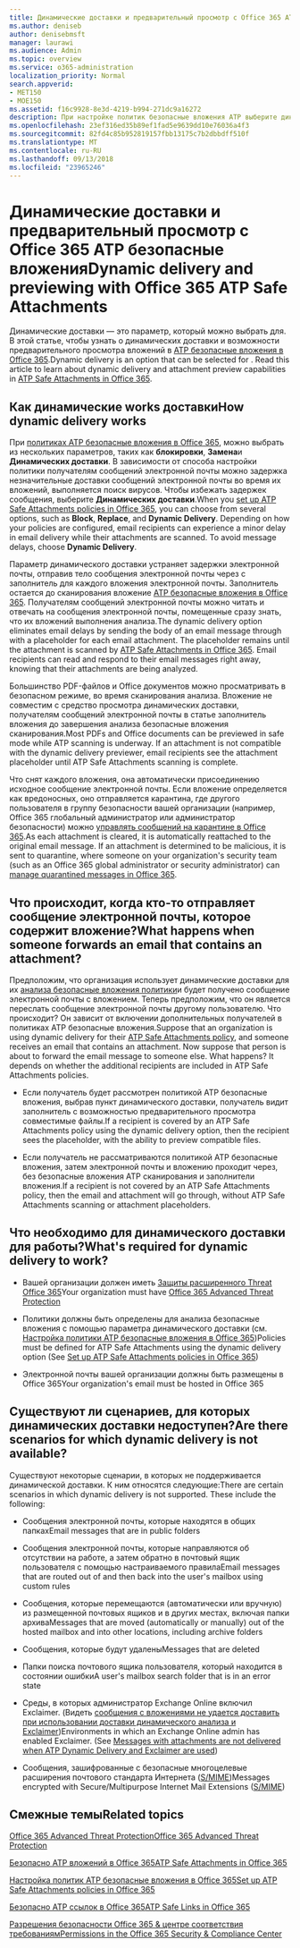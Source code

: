 ```yaml
---
title: Динамические доставки и предварительный просмотр с Office 365 ATP безопасные вложения
ms.author: deniseb
author: denisebmsft
manager: laurawi
ms.audience: Admin
ms.topic: overview
ms.service: o365-administration
localization_priority: Normal
search.appverid:
- MET150
- MOE150
ms.assetid: f16c9928-8e3d-4219-b994-271dc9a16272
description: При настройке политик безопасные вложения ATP выберите динамических доставки, чтобы избежать задержек сообщение и включить людей для предварительного просмотра вложений, которые выполняется сканирование.
ms.openlocfilehash: 23ef316ed35b89ef1fad5e9639dd10e76036a4f3
ms.sourcegitcommit: 82fd4c85b952819157fbb13175c7b2dbbdff510f
ms.translationtype: MT
ms.contentlocale: ru-RU
ms.lasthandoff: 09/13/2018
ms.locfileid: "23965246"
---
```

# <a name="dynamic-delivery-and-previewing-with-office-365-atp-safe-attachments"></a><span data-ttu-id="e0f41-103">Динамические доставки и предварительный просмотр с Office 365 ATP безопасные вложения</span><span class="sxs-lookup"><span data-stu-id="e0f41-103">Dynamic delivery and previewing with Office 365 ATP Safe Attachments</span></span>

<span data-ttu-id="e0f41-p101">Динамические доставки — это параметр, который можно выбрать для. В этой статье, чтобы узнать о динамических доставки и возможности предварительного просмотра вложений в [ATP безопасные вложения в Office 365](atp-safe-attachments.md).</span><span class="sxs-lookup"><span data-stu-id="e0f41-p101">Dynamic delivery is an option that can be selected for . Read this article to learn about dynamic delivery and attachment preview capabilities in [ATP Safe Attachments in Office 365](atp-safe-attachments.md).</span></span>
  
## <a name="how-dynamic-delivery-works"></a><span data-ttu-id="e0f41-106">Как динамические works доставки</span><span class="sxs-lookup"><span data-stu-id="e0f41-106">How dynamic delivery works</span></span>

<span data-ttu-id="e0f41-p102">При [политиках ATP безопасные вложения в Office 365](set-up-atp-safe-attachments-policies.md), можно выбрать из нескольких параметров, таких как **блокировки**, **Замена**и **Динамических доставки**. В зависимости от способа настройки политики получателям сообщений электронной почты можно задержка незначительные доставки сообщений электронной почты во время их вложений, выполняется поиск вирусов. Чтобы избежать задержек сообщения, выберите **Динамических доставки**.</span><span class="sxs-lookup"><span data-stu-id="e0f41-p102">When you [set up ATP Safe Attachments policies in Office 365](set-up-atp-safe-attachments-policies.md), you can choose from several options, such as **Block**, **Replace**, and **Dynamic Delivery**. Depending on how your policies are configured, email recipients can experience a minor delay in email delivery while their attachments are scanned. To avoid message delays, choose **Dynamic Delivery**.</span></span>
  
<span data-ttu-id="e0f41-p103">Параметр динамического доставки устраняет задержки электронной почты, отправив тело сообщения электронной почты через с заполнитель для каждого вложения электронной почты. Заполнитель остается до сканирования вложение [ATP безопасные вложения в Office 365](atp-safe-attachments.md). Получателям сообщений электронной почты можно читать и отвечать на сообщения электронной почты, помещенные сразу знать, что их вложений выполнения анализа.</span><span class="sxs-lookup"><span data-stu-id="e0f41-p103">The dynamic delivery option eliminates email delays by sending the body of an email message through with a placeholder for each email attachment. The placeholder remains until the attachment is scanned by [ATP Safe Attachments in Office 365](atp-safe-attachments.md). Email recipients can read and respond to their email messages right away, knowing that their attachments are being analyzed.</span></span>
  
<span data-ttu-id="e0f41-p104">Большинство PDF-файлов и Office документов можно просматривать в безопасном режиме, во время сканирования анализа. Вложение не совместим с средство просмотра динамических доставки, получателям сообщений электронной почты в статье заполнитель вложения до завершения анализа безопасные вложения сканирования.</span><span class="sxs-lookup"><span data-stu-id="e0f41-p104">Most PDFs and Office documents can be previewed in safe mode while ATP scanning is underway. If an attachment is not compatible with the dynamic delivery previewer, email recipients see the attachment placeholder until ATP Safe Attachments scanning is complete.</span></span>
  
<span data-ttu-id="e0f41-p105">Что снят каждого вложения, она автоматически присоединению исходное сообщение электронной почты. Если вложение определяется как вредоносных, оно отправляется карантина, где другого пользователя в группу безопасности вашей организации (например, Office 365 глобальный администратор или администратор безопасности) можно [управлять сообщений на карантине в Office 365](manage-quarantined-messages-and-files.md).</span><span class="sxs-lookup"><span data-stu-id="e0f41-p105">As each attachment is cleared, it is automatically reattached to the original email message. If an attachment is determined to be malicious, it is sent to quarantine, where someone on your organization's security team (such as an Office 365 global administrator or security administrator) can [manage quarantined messages in Office 365](manage-quarantined-messages-and-files.md).</span></span>
  
## <a name="what-happens-when-someone-forwards-an-email-that-contains-an-attachment"></a><span data-ttu-id="e0f41-117">Что происходит, когда кто-то отправляет сообщение электронной почты, которое содержит вложение?</span><span class="sxs-lookup"><span data-stu-id="e0f41-117">What happens when someone forwards an email that contains an attachment?</span></span>

<span data-ttu-id="e0f41-p106">Предположим, что организация использует динамические доставки для их [анализа безопасные вложения политики](set-up-atp-safe-attachments-policies.md)и будет получено сообщение электронной почты с вложением. Теперь предположим, что он является переслать сообщение электронной почты другому пользователю. Что происходит? Он зависит от включении дополнительных получателей в политиках ATP безопасные вложения.</span><span class="sxs-lookup"><span data-stu-id="e0f41-p106">Suppose that an organization is using dynamic delivery for their [ATP Safe Attachments policy](set-up-atp-safe-attachments-policies.md), and someone receives an email that contains an attachment. Now suppose that person is about to forward the email message to someone else. What happens? It depends on whether the additional recipients are included in ATP Safe Attachments policies.</span></span>
  
- <span data-ttu-id="e0f41-122">Если получатель будет рассмотрен политикой ATP безопасные вложения, выбрав пункт динамического доставки, получатель видит заполнитель с возможностью предварительного просмотра совместимые файлы.</span><span class="sxs-lookup"><span data-stu-id="e0f41-122">If a recipient is covered by an ATP Safe Attachments policy using the dynamic delivery option, then the recipient sees the placeholder, with the ability to preview compatible files.</span></span>
    
- <span data-ttu-id="e0f41-123">Если получатель не рассматриваются политикой ATP безопасные вложения, затем электронной почты и вложению проходит через, без безопасные вложения ATP сканирования и заполнители вложения.</span><span class="sxs-lookup"><span data-stu-id="e0f41-123">If a recipient is not covered by an ATP Safe Attachments policy, then the email and attachment will go through, without ATP Safe Attachments scanning or attachment placeholders.</span></span>
    
## <a name="whats-required-for-dynamic-delivery-to-work"></a><span data-ttu-id="e0f41-124">Что необходимо для динамического доставки для работы?</span><span class="sxs-lookup"><span data-stu-id="e0f41-124">What's required for dynamic delivery to work?</span></span>

- <span data-ttu-id="e0f41-125">Вашей организации должен иметь [Защиты расширенного Threat Office 365](office-365-atp.md)</span><span class="sxs-lookup"><span data-stu-id="e0f41-125">Your organization must have [Office 365 Advanced Threat Protection](office-365-atp.md)</span></span>
    
- <span data-ttu-id="e0f41-126">Политики должны быть определены для анализа безопасные вложения с помощью параметра динамического доставки (см. [Настройка политики ATP безопасные вложения в Office 365](set-up-atp-safe-attachments-policies.md))</span><span class="sxs-lookup"><span data-stu-id="e0f41-126">Policies must be defined for ATP Safe Attachments using the dynamic delivery option (See [Set up ATP Safe Attachments policies in Office 365](set-up-atp-safe-attachments-policies.md))</span></span>
    
- <span data-ttu-id="e0f41-127">Электронной почты вашей организации должны быть размещены в Office 365</span><span class="sxs-lookup"><span data-stu-id="e0f41-127">Your organization's email must be hosted in Office 365</span></span>
    
## <a name="are-there-scenarios-for-which-dynamic-delivery-is-not-available"></a><span data-ttu-id="e0f41-128">Существуют ли сценариев, для которых динамических доставки недоступен?</span><span class="sxs-lookup"><span data-stu-id="e0f41-128">Are there scenarios for which dynamic delivery is not available?</span></span>

<span data-ttu-id="e0f41-p107">Существуют некоторые сценарии, в которых не поддерживается динамической доставки. К ним относятся следующие:</span><span class="sxs-lookup"><span data-stu-id="e0f41-p107">There are certain scenarios in which dynamic delivery is not supported. These include the following:</span></span>
  
- <span data-ttu-id="e0f41-131">Сообщения электронной почты, которые находятся в общих папках</span><span class="sxs-lookup"><span data-stu-id="e0f41-131">Email messages that are in public folders</span></span>
    
- <span data-ttu-id="e0f41-132">Сообщения электронной почты, которые направляются об отсутствии на работе, а затем обратно в почтовый ящик пользователя с помощью настраиваемого правила</span><span class="sxs-lookup"><span data-stu-id="e0f41-132">Email messages that are routed out of and then back into the user's mailbox using custom rules</span></span>
    
- <span data-ttu-id="e0f41-133">Сообщения, которые перемещаются (автоматически или вручную) из размещенной почтовых ящиков и в других местах, включая папки архива</span><span class="sxs-lookup"><span data-stu-id="e0f41-133">Messages that are moved (automatically or manually) out of the hosted mailbox and into other locations, including archive folders</span></span>
    
- <span data-ttu-id="e0f41-134">Сообщения, которые будут удалены</span><span class="sxs-lookup"><span data-stu-id="e0f41-134">Messages that are deleted</span></span>
    
- <span data-ttu-id="e0f41-135">Папки поиска почтового ящика пользователя, который находится в состоянии ошибки</span><span class="sxs-lookup"><span data-stu-id="e0f41-135">A user's mailbox search folder that is in an error state</span></span>
    
- <span data-ttu-id="e0f41-p108">Среды, в которых администратор Exchange Online включил Exclaimer. (Видеть [сообщения с вложениями не удается доставить при использовании доставки динамического анализа и Exclaimer](https://support.microsoft.com/help/4014438/messages-with-attachments-are-not-delivered-when-atp-dynamic-delivery))</span><span class="sxs-lookup"><span data-stu-id="e0f41-p108">Environments in which an Exchange Online admin has enabled Exclaimer. (See [Messages with attachments are not delivered when ATP Dynamic Delivery and Exclaimer are used](https://support.microsoft.com/help/4014438/messages-with-attachments-are-not-delivered-when-atp-dynamic-delivery))</span></span>

- <span data-ttu-id="e0f41-138">Сообщения, зашифрованные с безопасные многоцелевые расширения почтового стандарта Интернета ([S/MIME](s-mime-for-message-signing-and-encryption.md))</span><span class="sxs-lookup"><span data-stu-id="e0f41-138">Messages encrypted with Secure/Multipurpose Internet Mail Extensions ([S/MIME](s-mime-for-message-signing-and-encryption.md))</span></span>
    
## <a name="related-topics"></a><span data-ttu-id="e0f41-139">Смежные темы</span><span class="sxs-lookup"><span data-stu-id="e0f41-139">Related topics</span></span>

[<span data-ttu-id="e0f41-140">Office 365 Advanced Threat Protection</span><span class="sxs-lookup"><span data-stu-id="e0f41-140">Office 365 Advanced Threat Protection</span></span>](office-365-atp.md)
  
[<span data-ttu-id="e0f41-141">Безопасно ATP вложений в Office 365</span><span class="sxs-lookup"><span data-stu-id="e0f41-141">ATP Safe Attachments in Office 365</span></span>](atp-safe-attachments.md)
  
[<span data-ttu-id="e0f41-142">Настройка политик ATP безопасные вложения в Office 365</span><span class="sxs-lookup"><span data-stu-id="e0f41-142">Set up ATP Safe Attachments policies in Office 365</span></span>](set-up-atp-safe-attachments-policies.md)
  
[<span data-ttu-id="e0f41-143">Безопасно ATP ссылок в Office 365</span><span class="sxs-lookup"><span data-stu-id="e0f41-143">ATP Safe Links in Office 365</span></span>](atp-safe-links.md)

[<span data-ttu-id="e0f41-144">Разрешения безопасности Office 365 &amp; центре соответствия требованиям</span><span class="sxs-lookup"><span data-stu-id="e0f41-144">Permissions in the Office 365 Security &amp; Compliance Center</span></span>](permissions-in-the-security-and-compliance-center.md)
  

